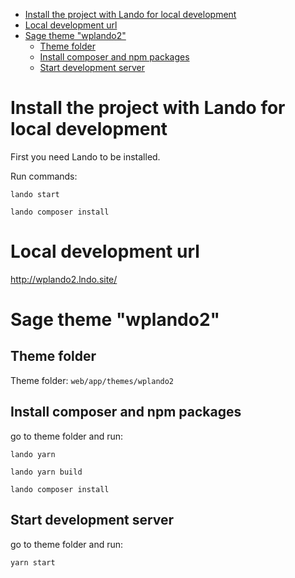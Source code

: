 

- [Install the project with Lando for local development](#install-the-project-with-lando-for-local-development)
- [Local development url](#local-development-url)
- [Sage theme "wplando2"](#sage-theme-wplando2)
  - [Theme folder](#theme-folder)
  - [Install composer and npm packages](#install-composer-and-npm-packages)
  - [Start development server](#start-development-server)

# Install the project with Lando for local development

First you need Lando to be installed.

Run commands:
```
lando start
```

```
lando composer install
```

# Local development url
http://wplando2.lndo.site/

# Sage theme "wplando2"

## Theme folder

Theme folder: `web/app/themes/wplando2` 

## Install composer and npm packages

go to theme folder and run:

```
lando yarn
```

```
lando yarn build
```

```
lando composer install
```

## Start development server

go to theme folder and run:

```
yarn start
```
